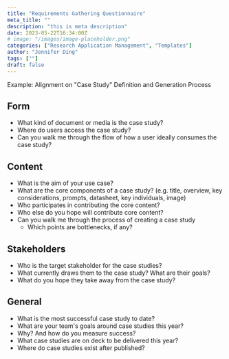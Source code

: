 ```yaml
---
title: "Requirements Gathering Questionnaire"
meta_title: ""
description: "this is meta description"
date: 2023-05-22T16:34:00Z
# image: "/images/image-placeholder.png"
categories: ["Research Application Management", "Templates"]
author: "Jennifer Ding"
tags: [""]
draft: false
---
```


<!-- Content from https://github.com/alan-turing-institute/research-application-management/blob/main/docs/requirements_gathering.md -->

Example: Alignment on "Case Study" Definition and Generation Process

## Form

- What kind of document or media is the case study?
- Where do users access the case study?
- Can you walk me through the flow of how a user ideally consumes the case study?

## Content

- What is the aim of your use case?
- What are the core components of a case study? (e.g. title, overview, key considerations, prompts, datasheet, key individuals, image)
- Who participates in contributing the core content?
- Who else do you hope will contribute core content?
- Can you walk me through the process of creating a case study
    - Which points are bottlenecks, if any?

## Stakeholders

- Who is the target stakeholder for the case studies?
- What currently draws them to the case study? What are their goals?
- What do you hope they take away from the case study?

## General

- What is the most successful case study to date?
- What are your team's goals around case studies this year?
- Why? And how do you measure success?
- What case studies are on deck to be delivered this year?
- Where do case studies exist after published?